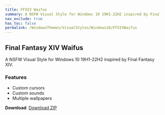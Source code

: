 ```yaml
---
title: FFXIV Waifus
summary: A NSFW Visual Style for Windows 10 19H1-22H2 inspired by Final Fantasy XIV
nav_exclude: true
has_toc: false
permalink: /WindowsThemes/VisualStyles/Windows10/FFXIVWaifus
---
```


## Final Fantasy XIV Waifus
A NSFW Visual Style for Windows 10 19H1-22H2 inspired by Final Fantasy XIV.

<div align="center">
<!-- <img src="https://gitlab.com/the-back-room/visual-styles/windows-10/nsfw/final-fantasy-xiv-waifus/-/raw/main/Extras/Preview.bmp" alt="Preview" width="80%" /> -->
</div>

### Features

- Custom cursors
- Custom sounds
- Multiple wallpapers

**Download**: [Download ZIP](https://gitlab.com/the-back-room/visual-styles/windows-10/nsfw/final-fantasy-xiv-waifus/-/archive/main/final-fantasy-xiv-waifus-main.zip)